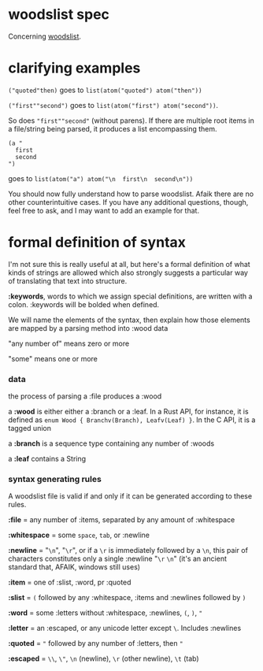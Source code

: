 # woodslist spec

Concerning [woodslist](./woodslist.md).

# clarifying examples

`("quoted"then)` goes to `list(atom("quoted") atom("then"))`

`("first""second")` goes to `list(atom("first") atom("second"))`.

So does `"first""second"` (without parens). If there are multiple root items in a file/string being parsed, it produces a list encompassing them.

```
(a "
  first
  second
")
```
goes to `list(atom("a") atom("\n  first\n  second\n"))`

You should now fully understand how to parse woodslist. Afaik there are no other counterintuitive cases. If you have any additional questions, though, feel free to ask, and I may want to add an example for that.

# formal definition of syntax

I'm not sure this is really useful at all, but here's a formal definition of what kinds of strings are allowed which also strongly suggests a particular way of translating that text into structure.

**:keywords**, words to which we assign special definitions, are written with a colon. :keywords will be bolded when defined.

We will name the elements of the syntax, then explain how those elements are mapped by a parsing method into :wood data

"any number of" means zero or more

"some" means one or more



### data

the process of parsing a :file produces a :wood

a **:wood** is either either a :branch or a :leaf. In a Rust API, for instance, it is defined as `enum Wood { Branchv(Branch), Leafv(Leaf) }`. In the C API, it is a tagged union

a **:branch** is a sequence type containing any number of :woods

a **:leaf** contains a String



### syntax generating rules

A woodslist file is valid if and only if it can be generated according to these rules.

**:file** = any number of :items, separated by any amount of :whitespace

**:whitespace** = some `space`, `tab`, or :newline

**:newline** = "`\n`", "`\r`", or if a `\r` is immediately followed by a `\n`, this pair of characters constitutes only a single :newline "`\r` `\n`" (it's an ancient standard that, AFAIK, windows still uses)

**:item** = one of :slist, :word, pr :quoted

**:slist** = `(` followed by any :whitespace, :items and :newlines followed by `)`

**:word** = some :letters without :whitespace, :newlines, `(`, `)`, `"`

**:letter** = an :escaped, or any unicode letter except `\`. Includes :newlines

**:quoted** = `"` followed by any number of :letters, then `"`

**:escaped** = `\\`, `\"`, `\n` (newline), `\r` (other newline), `\t` (tab)
